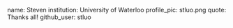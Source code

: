 name: Steven
institution: University of Waterloo
profile_pic: stluo.png
quote: Thanks all!
github_user: stluo
